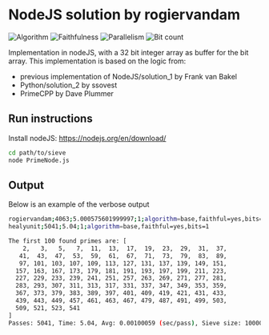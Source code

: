# NodeJS solution by rogiervandam

![Algorithm](https://img.shields.io/badge/Algorithm-base-green)
![Faithfulness](https://img.shields.io/badge/Faithful-yes-green)
![Parallelism](https://img.shields.io/badge/Parallel-no-green)
![Bit count](https://img.shields.io/badge/Bits-1-green)

Implementation in nodeJS, with a 32 bit integer array as buffer for the bit array.
This implementation is based on the logic from:

- previous implementation of NodeJS/solution_1 by Frank van Bakel
- Python/solution_2                            by ssovest
- PrimeCPP                                     by Dave Plummer

## Run instructions
Install nodeJS: <https://nodejs.org/en/download/>

```bash
cd path/to/sieve
node PrimeNode.js
```

## Output
Below is an example of the verbose output

```bash
rogiervandam;4063;5.000575601999997;1;algorithm=base,faithful=yes,bits=1
healyunit;5041;5.04;1;algorithm=base,faithful=yes,bits=1

The first 100 found primes are: [
    2,   3,   5,   7,  11,  13,  17,  19,  23,  29,  31,  37,
   41,  43,  47,  53,  59,  61,  67,  71,  73,  79,  83,  89,
   97, 101, 103, 107, 109, 113, 127, 131, 137, 139, 149, 151,
  157, 163, 167, 173, 179, 181, 191, 193, 197, 199, 211, 223,
  227, 229, 233, 239, 241, 251, 257, 263, 269, 271, 277, 281,
  283, 293, 307, 311, 313, 317, 331, 337, 347, 349, 353, 359,
  367, 373, 379, 383, 389, 397, 401, 409, 419, 421, 431, 433,
  439, 443, 449, 457, 461, 463, 467, 479, 487, 491, 499, 503,
  509, 521, 523, 541
]
Passes: 5041, Time: 5.04, Avg: 0.00100059 (sec/pass), Sieve size: 1000000, Primes: 78498, Valid: true
